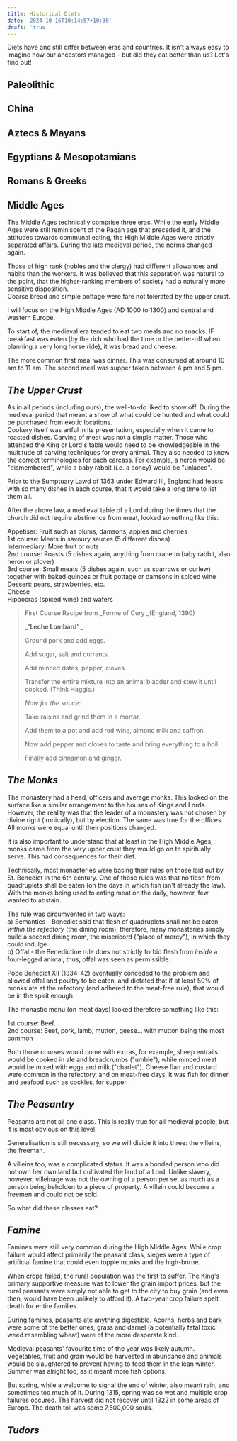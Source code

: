 ```yaml
---
title: Historical Diets
date: '2024-10-16T10:14:57+10:30'
draft: 'true'
---
```

Diets have and still differ between eras and countries. It isn't always easy to imagine how our ancestors managed - but did they eat better than us? Let's find out!

## Paleolithic

## China

## Aztecs & Mayans

## Egyptians & Mesopotamians

## Romans & Greeks

## Middle Ages

The Middle Ages technically comprise three eras. While the early Middle Ages were still reminiscent of the Pagan age that preceded it, and the attitudes towards communal eating, the High Middle Ages were strictly separated affairs. During the late medieval period, the norms changed again. 

Those of high rank (nobles and the clergy) had different allowances and habits than the workers. It was believed that this separation was natural to the point, that the higher-ranking members of society had a naturally more sensitive disposition. \
Coarse bread and simple pottage were fare not tolerated by the upper crust.

I will focus on the High Middle Ages (AD 1000 to 1300) and central and western Europe.

To start of, the medieval era tended to eat two meals and no snacks. IF breakfast was eaten (by the rich who had the time or the better-off when planning a very long horse ride), it was bread and cheese. 

The more common first meal was dinner. This was consumed at around 10 am to 11 am. The second meal was supper taken between 4 pm and 5 pm.

## _The Upper Crust_

As in all periods (including ours), the well-to-do liked to show off. During the medieval period that meant a show of what could be hunted and what could be purchased from exotic locations.\
Cookery itself was artful in its presentation, especially when it came to roasted dishes. Carving of meat was not a simple matter. Those who attended the King or Lord's table would need to be knowledgeable in the multitude of carving techniques for every animal. They also needed to know the correct terminologies for each carcass. For example, a heron would be "dismembered", while a baby rabbit (i.e. a coney) would be "unlaced". 

Prior to the Sumptuary Lawd of 1363 under Edward III, England had feasts with so many dishes in each course, that it would take a long time to list them all.

After the above law, a medieval table of a Lord during the times that the church did not require abstinence from meat, looked something like this:

Appetiser: Fruit such as plums, damsons, apples and cherries\
1st course: Meats in savoury sauces (5 different dishes)\
Intermediary: More fruit or nuts\
2nd course: Roasts (5 dishes again, anything from crane to baby rabbit, also heron or plover)\
3rd course: Small meats (5 dishes again, such as sparrows or curlew) together with baked quinces or fruit pottage or damsons in spiced wine\
Dessert: pears, strawberries, etc.\
Cheese\
Hippocras (spiced wine) and wafers

> First Course Recipe from _Forme of Cury _(England, 1390)
>
> **_'Leche Lombard' _**
>
> Ground pork and add eggs.
>
> Add sugar, salt and currants.
>
> Add minced dates, pepper, cloves.
>
> Transfer the entire mixture into an animal bladder and stew it until cooked. (Think Haggis.)
>
> _Now for the sauce:_
>
> Take raisins and grind them in a mortar. 
>
> Add them to a pot and add red wine, almond milk and saffron. 
>
> Now add pepper and cloves to taste and bring everything to a boil. 
>
> Finally add cinnamon and ginger.

## _The Monks_

The monastery had a head, officers and average monks. This looked on the surface like a similar arrangement to the houses of Kings and Lords. However, the reality was that the leader of a monastery was not chosen by divine right (ironically), but by election. The same was true for the offices. All monks were equal until their positions changed.

It is also important to understand that at least in the High Middle Ages, monks came from the very upper crust they would go on to spiritually serve. This had consequences for their diet.

Technically, most monasteries were basing their rules on those laid out by St. Benedict in the 6th century. One of those rules was that no flesh from quadruplets shall be eaten (on the days in which fish isn't already the law).\
With the monks being used to eating meat on the daily, however, few wanted to abstain.

The rule was circumvented in two ways:\
a) Semantics - Benedict said that flesh of quadruplets shall not be eaten _within the refectory_ (the dining room), therefore, many monasteries simply build a second dining room, the misericord ("place of mercy"), in which they could indulge\
b) Offal - the Benedictine rule does not strictly forbid flesh from _inside_ a four-legged animal, thus, offal was seen as permissible. 

Pope Benedict XII (1334-42) eventually conceded to the problem and allowed offal and poultry to be eaten, and dictated that if at least 50% of monks ate at the refectory (and adhered to the meat-free rule), that would be in the spirit enough.

The monastic menu (on meat days) looked therefore something like this:

1st course: Beef. \
2nd course: Beef, pork, lamb, mutton, geese... with mutton being the most common

Both those courses would come with extras, for example, sheep entrails would be cooked in ale and breadcrumbs ("umble"), while minced meat would be mixed with eggs and milk ("charlet"). Cheese flan and custard were common in the refectory, and on meat-free days, it was fish for dinner and seafood such as cockles, for supper.

## _The Peasantry_

Peasants are not all one class. This is really true for all medieval people, but it is most obvious on this level.

Generalisation is still necessary, so we will divide it into three: the villeins, the freeman. 

A villeins too, was a complicated status. It was a bonded person who did not own her own land but cultivated the land of a Lord. Unlike slavery, however, villeinage was not the owning of a person per se, as much as a person being beholden to a piece of property. A villein could become a freemen and could not be sold.

So what did these classes eat?



## _Famine_

Famines were still very common during the High Middle Ages. While crop failure would affect primarily the peasant class, sieges were a type of artificial famine that could even topple monks and the high-borne.

When crops failed, the rural population was the first to suffer. The King's primary supportive measure was to lower the grain import prices, but the rural peasants were simply not able to get to the city to buy grain (and even then, would have been unlikely to afford it). A two-year crop failure spelt death for entire families.

During famines, peasants ate anything digestible. Acorns, herbs and bark were some of the better ones, grass and darnel (a potentially fatal toxic weed resembling wheat) were of the more desperate kind. 

Medieval peasants' favourite time of the year was likely autumn. Vegetables, fruit and grain would be harvested in abundance and animals would be slaughtered to prevent having to feed them in the lean winter. Summer was alright too, as it meant more fish options.

But spring, while a welcome to signal the end of winter, also meant rain, and sometimes too much of it. During 1315, spring was so wet and multiple crop failures occured. The harvest did not recover until 1322 in some areas of Europe. The death toll was some 7,500,000 souls.



## _Tudors_
